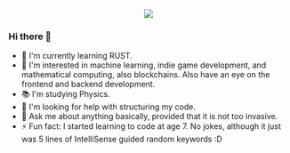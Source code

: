 
<div align=center>
  <img src=https://user-images.githubusercontent.com/115155665/209485697-190c1c5d-b7eb-4127-8da2-275f3434bfdc.gif />
</div>

### Hi there 👋

- 🌱 I'm currently learning RUST.
- 🧵 I'm interested in machine learning, indie game development, and mathematical computing, also blockchains. Also have an eye on the frontend and backend development.
- 📚 I'm studying Physics.
- 🤔 I'm looking for help with structuring my code.
- 💬 Ask me about anything basically, provided that it is not too invasive.
- ⚡ Fun fact: I started learning to code at age 7. No jokes, although it just was 5 lines of IntelliSense guided random keywords :D

<!--
**wintermarstice/wintermarstice** is a ✨ _special_ ✨ repository because its `README.md` (this file) appears on your GitHub profile.

Here are some ideas to get you started:

- 🔭 I’m currently working on ...
- 🌱 I’m currently learning ...
- 👯 I’m looking to collaborate on ...
- 🤔 I’m looking for help with ...
- 💬 Ask me about ...
- 📫 How to reach me: ...
- 😄 Pronouns: ...
- ⚡ Fun fact: ...
-->
